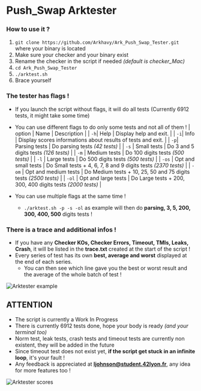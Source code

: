 # Push_Swap Arktester

### How to use it ?
1. `git clone https://github.com/Arkhavy/Ark_Push_Swap_Tester.git` where your binary is located
2. Make sure your checker and your binary exist
3. Rename the checker in the script if needed *(default is checker_Mac)*
4. `cd Ark_Push_Swap_Tester`
5. `./arktest.sh`
6. Brace yourself

### The tester has flags !
- If you launch the script without flags, it will do all tests (Currently 6912 tests, it might take some time)
- You can use different flags to do only some tests and not all of them !
| option | Name | Description |
| `-h`| Help | Display help and exit. |
| `-i`| Info | Display scores informations about results of tests and exit. |
| `-p`| Parsing tests | Do parsing tests *(42 tests)* |
| `-s` | Small tests | Do 3 and 5 digits tests *(126 tests)* |
| `-m` | Medium tests | Do 100 digits tests *(500 tests)* |
| `-l` | Large tests | Do 500 digits tests *(500 tests)* |
| `-os` | Opt and small tests | Do Small tests + 4, 6, 7, 8 and 9 digits tests *(2370 tests)* |
| `-om` | Opt and medium tests | Do Medium tests + 10, 25, 50 and 75 digits tests *(2500 tests)* |
| `-ol` | Opt and large tests | Do Large tests + 200, 300, 400 digits tests *(2000 tests)* |

- You can use multiple flags at the same time !
	- `./arktest.sh -p -s -ol` as example will then do **parsing, 3, 5, 200, 300, 400, 500** digits tests !

### There is a trace and additional infos !
- If you have any **Checker KOs, Checker Errors, Timeout, TMIs, Leaks, Crash**, it will be listed in the __**trace.txt**__ created at the start of the script !
- Every series of test has its own **best, average and worst** displayed at the end of each series.
	- You can then see which line gave you the best or worst result and the average of the whole batch of test !

![Arktester example](https://cdn.discordapp.com/attachments/779263099609022464/936988273123942421/Screen_Shot_2022-01-29_at_3.16.24_PM.png)

## ATTENTION
- The script is currently a Work In Progress
- There is currently 6912 tests done, hope your body is ready *(and your terminal too)*
- Norm test, leak tests, crash tests and timeout tests are currently non existent, they will be added in the future
- Since timeout test does not exist yet, **if the script get stuck in an infinite loop**, it's your fault !
- Any feedback is appreciated at **ljohnson@student.42lyon.fr**, any idea for more features too !

![Arktester scores](https://cdn.discordapp.com/attachments/779263099609022464/936987502898741248/Screen_Shot_2022-01-29_at_3.13.15_PM.png)